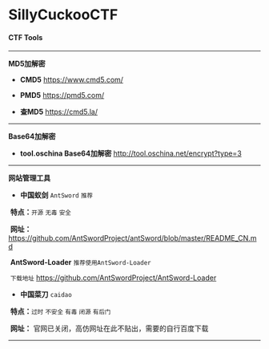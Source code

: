 # SillyCuckooCTF
#### CTF Tools

------

**MD5加解密**

- **CMD5**	 https://www.cmd5.com/


- **PMD5**	 https://pmd5.com/


- **查MD5**	https://cmd5.la/

------

**Base64加解密**

- **tool.oschina Base64加解密**	http://tool.oschina.net/encrypt?type=3

------

**网站管理工具**

- **中国蚁剑**	`AntSword`	`推荐`	

​		**特点：**`开源`	`无毒`	 `安全`

​		**网址：**	https://github.com/AntSwordProject/antSword/blob/master/README_CN.md

​		**AntSword-Loader**	`推荐使用AntSword-Loader`	

​				`下载地址`	https://github.com/AntSwordProject/AntSword-Loader



- **中国菜刀** 	`caidao`

​		**特点：**`过时`	`不安全`	`有毒`	`闭源`	`有后门`

​		**网址：** 官网已关闭，高仿网址在此不贴出，需要的自行百度下载

------

